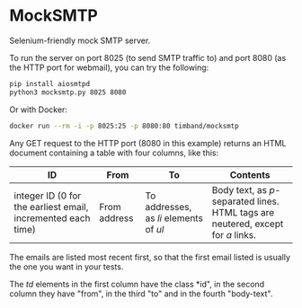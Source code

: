 # MockSMTP

Selenium-friendly mock SMTP server.

To run the server on port 8025 (to send SMTP traffic
to) and port 8080 (as the HTTP port for webmail), you
can try the following:

```sh
pip install aiosmtpd
python3 mocksmtp.py 8025 8080
```

Or with Docker:

```sh
docker run --rm -i -p 8025:25 -p 8080:80 timband/mocksmtp
```

Any GET request to the HTTP port (8080 in this example)
returns an HTML document containing a table with four columns, like this:

ID | From | To | Contents
---|---|---|---
integer ID (0 for the earliest email, incremented each time) | From address | To addresses, as *li* elements of *ul* | Body text, as *p*-separated lines. HTML tags are neutered, except for *a* links.

The emails are listed most recent first, so that the first
email listed is usually the one you want in your tests.

The *td* elements in the first column have the class
*id", in the second column they have "from", in the
third "to" and in the fourth "body-text".
